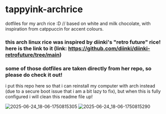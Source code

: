 # tappyink-archrice
dotfiles for my arch rice :D // based on white and milk chocolate, with inspiration from catppuccin for accent colours.

### this arch linux rice was inspired by diinki's "retro future" rice! here is the link to it (link: https://github.com/diinki/diinki-retrofuture/tree/main)
### some of those dotfiles are taken directly from her repo, so please do check it out!

i put this repo here so that i can reinstall my computer with arch instead (due to a secure boot issue that i am a bit lazy to fix),  but when this is fully configured i will clean this readme file up!

![2025-06-24_18-06-1750815305](https://github.com/user-attachments/assets/310c50f7-a1d7-44aa-9300-af9ab7216ea6)
![2025-06-24_18-06-1750815290](https://github.com/user-attachments/assets/732de54b-4091-469c-b7e6-530bff67621f)
